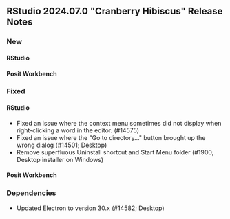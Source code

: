 ## RStudio 2024.07.0 "Cranberry Hibiscus" Release Notes

### New

#### RStudio


#### Posit Workbench

### Fixed

#### RStudio

- Fixed an issue where the context menu sometimes did not display when right-clicking a word in the editor. (#14575)
- Fixed an issue where the "Go to directory..." button brought up the wrong dialog (#14501; Desktop)
- Remove superfluous Uninstall shortcut and Start Menu folder (#1900; Desktop installer on Windows)

#### Posit Workbench

### Dependencies

- Updated Electron to version 30.x (#14582; Desktop)

